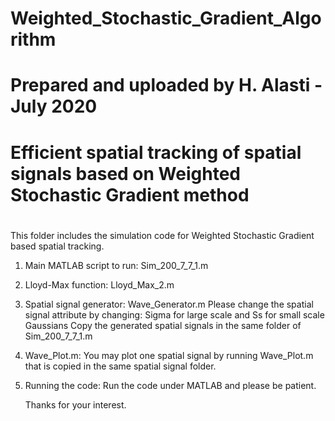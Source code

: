 # Weighted_Stochastic_Gradient_Algorithm
# Prepared and uploaded by H. Alasti - July 2020
# Efficient spatial tracking of spatial signals based on Weighted Stochastic Gradient method
#

This folder includes the simulation code for Weighted Stochastic Gradient based spatial tracking.

1) Main MATLAB script to run: Sim_200_7_7_1.m

2) Lloyd-Max function: Lloyd_Max_2.m

3) Spatial signal generator: Wave_Generator.m
   Please change the spatial signal attribute by changing: Sigma for large scale and Ss for small scale Gaussians 
   Copy the generated spatial signals in the same folder of Sim_200_7_7_1.m

4) Wave_Plot.m: You may plot one spatial signal by running Wave_Plot.m that is copied in the same spatial signal folder.

5) Running the code:
   Run the code under MATLAB and please be patient.

   Thanks for your interest.
